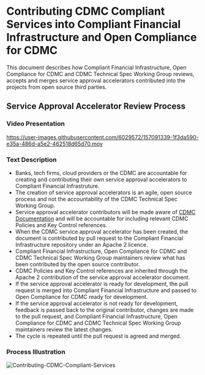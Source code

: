 # Contributing CDMC Compliant Services into Compliant Financial Infrastructure and Open Compliance for CDMC

This document describes how Compliant Financial Infrastructure, Open Compliance for CDMC and CDMC Technical Spec Working Group reviews, accepts and merges service approval accelerators contributed into the projects from open source third parties.

## Service Approval Accelerator Review Process

### Video Presentation

https://user-images.githubusercontent.com/6029572/157091339-1f3da590-e35a-486d-a5e2-462518d65d70.mov

### Text Description

- Banks, tech firms, cloud providers or the CDMC are accountable for creating and contributing their own service approval accelerators to Compliant Financial Infrastruture.
- The creation of service approval accelerators is an agile, open source process and not the accountability of the CDMC Technical Spec Working Group.
- Service approval accelerator contributors will be made aware of [CDMC Documentation](https://github.com/finos/compliant-financial-infrastructure/discussions/174#discussion-3715503) and will be accountable for including relevant CDMC Policies and Key Control references.
- When the CDMC service approval accelerator has been created, the document is contributed by pull request to the Compliant Financial Infrastructure repository under an Apache 2 licence.
- Compliant Financial Infrastructure, Open Compliance for CDMC and CDMC Technical Spec Working Group maintainers review what has been contributed by the open source contributor.
- CDMC Policies and Key Control references are inherited through the Apache 2 contribution of the service approval accelerator document.
- If the service approval accelerator is ready for development, the pull request is merged into Compliant Financial Infrastructure and passed to Open Compliance for CDMC ready for development.
- If the service approval accelerator is not ready for development, feedback is passed back to the original contributor, changes are made to the pull request, and Compliant Financial Infrastructure, Open Compliance for CDMC and CDMC Technical Spec Working Group maintainers review the latest changes.
- The cycle is repeated until the pull request is agreed and merged.

### Process Illustration

![Contributing-CDMC-Compliant-Services](https://user-images.githubusercontent.com/6029572/157042229-8f002572-b9d8-45a7-bd73-b0db73b35f1d.png)
